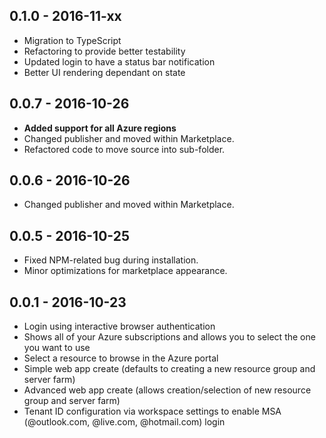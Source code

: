 ## 0.1.0 - 2016-11-xx
- Migration to TypeScript
- Refactoring to provide better testability
- Updated login to have a status bar notification
- Better UI rendering dependant on state

## 0.0.7 - 2016-10-26
- **Added support for all Azure regions**
- Changed publisher and moved within Marketplace.
- Refactored code to move source into sub-folder.  

## 0.0.6 - 2016-10-26
- Changed publisher and moved within Marketplace. 

## 0.0.5 - 2016-10-25
- Fixed NPM-related bug during installation.
- Minor optimizations for marketplace appearance. 

## 0.0.1 - 2016-10-23
- Login using interactive browser authentication
- Shows all of your Azure subscriptions and allows you to select the one you want to use
- Select a resource to browse in the Azure portal
- Simple web app create (defaults to creating a new resource group and server farm)
- Advanced web app create (allows creation/selection of new resource group and server farm)
- Tenant ID configuration via workspace settings to enable MSA (@outlook.com, @live.com, @hotmail.com) login
